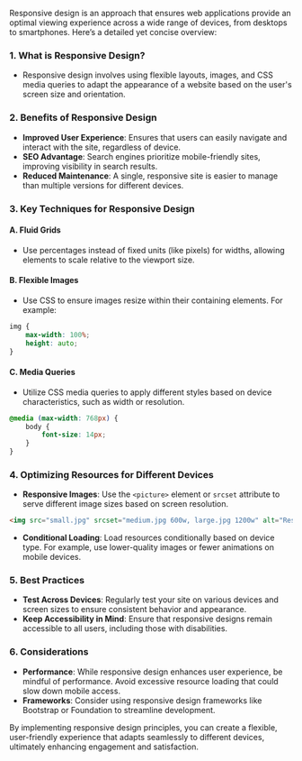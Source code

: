 

Responsive design is an approach that ensures web applications provide an optimal viewing experience across a wide range of devices, from desktops to smartphones. Here’s a detailed yet concise overview:

### 1. **What is Responsive Design?**
   - Responsive design involves using flexible layouts, images, and CSS media queries to adapt the appearance of a website based on the user's screen size and orientation.

### 2. **Benefits of Responsive Design**
   - **Improved User Experience**: Ensures that users can easily navigate and interact with the site, regardless of device.
   - **SEO Advantage**: Search engines prioritize mobile-friendly sites, improving visibility in search results.
   - **Reduced Maintenance**: A single, responsive site is easier to manage than multiple versions for different devices.

### 3. **Key Techniques for Responsive Design**

#### **A. Fluid Grids**
   - Use percentages instead of fixed units (like pixels) for widths, allowing elements to scale relative to the viewport size.

#### **B. Flexible Images**
   - Use CSS to ensure images resize within their containing elements. For example:
   ```css
   img {
       max-width: 100%;
       height: auto;
   }
   ```

#### **C. Media Queries**
   - Utilize CSS media queries to apply different styles based on device characteristics, such as width or resolution.
   ```css
   @media (max-width: 768px) {
       body {
           font-size: 14px;
       }
   }
   ```

### 4. **Optimizing Resources for Different Devices**
   - **Responsive Images**: Use the `<picture>` element or `srcset` attribute to serve different image sizes based on screen resolution.
   ```html
   <img src="small.jpg" srcset="medium.jpg 600w, large.jpg 1200w" alt="Responsive image">
   ```
   - **Conditional Loading**: Load resources conditionally based on device type. For example, use lower-quality images or fewer animations on mobile devices.

### 5. **Best Practices**
   - **Test Across Devices**: Regularly test your site on various devices and screen sizes to ensure consistent behavior and appearance.
   - **Keep Accessibility in Mind**: Ensure that responsive designs remain accessible to all users, including those with disabilities.

### 6. **Considerations**
   - **Performance**: While responsive design enhances user experience, be mindful of performance. Avoid excessive resource loading that could slow down mobile access.
   - **Frameworks**: Consider using responsive design frameworks like Bootstrap or Foundation to streamline development.

By implementing responsive design principles, you can create a flexible, user-friendly experience that adapts seamlessly to different devices, ultimately enhancing engagement and satisfaction.

